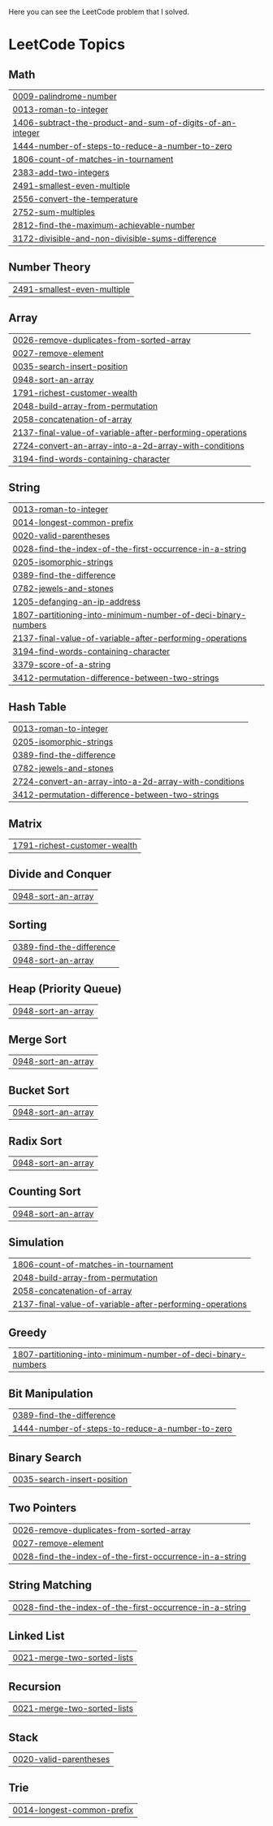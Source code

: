 Here you can see the LeetCode problem that I solved.

<!---LeetCode Topics Start-->
# LeetCode Topics
## Math
|  |
| ------- |
| [0009-palindrome-number](https://github.com/Shafin-Mahmood/Problem-Solving/tree/master/0009-palindrome-number) |
| [0013-roman-to-integer](https://github.com/Shafin-Mahmood/Problem-Solving/tree/master/0013-roman-to-integer) |
| [1406-subtract-the-product-and-sum-of-digits-of-an-integer](https://github.com/Shafin-Mahmood/Problem-Solving/tree/master/1406-subtract-the-product-and-sum-of-digits-of-an-integer) |
| [1444-number-of-steps-to-reduce-a-number-to-zero](https://github.com/Shafin-Mahmood/Problem-Solving/tree/master/1444-number-of-steps-to-reduce-a-number-to-zero) |
| [1806-count-of-matches-in-tournament](https://github.com/Shafin-Mahmood/Problem-Solving/tree/master/1806-count-of-matches-in-tournament) |
| [2383-add-two-integers](https://github.com/Shafin-Mahmood/Problem-Solving/tree/master/2383-add-two-integers) |
| [2491-smallest-even-multiple](https://github.com/Shafin-Mahmood/Problem-Solving/tree/master/2491-smallest-even-multiple) |
| [2556-convert-the-temperature](https://github.com/Shafin-Mahmood/Problem-Solving/tree/master/2556-convert-the-temperature) |
| [2752-sum-multiples](https://github.com/Shafin-Mahmood/Problem-Solving/tree/master/2752-sum-multiples) |
| [2812-find-the-maximum-achievable-number](https://github.com/Shafin-Mahmood/Problem-Solving/tree/master/2812-find-the-maximum-achievable-number) |
| [3172-divisible-and-non-divisible-sums-difference](https://github.com/Shafin-Mahmood/Problem-Solving/tree/master/3172-divisible-and-non-divisible-sums-difference) |
## Number Theory
|  |
| ------- |
| [2491-smallest-even-multiple](https://github.com/Shafin-Mahmood/Problem-Solving/tree/master/2491-smallest-even-multiple) |
## Array
|  |
| ------- |
| [0026-remove-duplicates-from-sorted-array](https://github.com/Shafin-Mahmood/Problem-Solving/tree/master/0026-remove-duplicates-from-sorted-array) |
| [0027-remove-element](https://github.com/Shafin-Mahmood/Problem-Solving/tree/master/0027-remove-element) |
| [0035-search-insert-position](https://github.com/Shafin-Mahmood/Problem-Solving/tree/master/0035-search-insert-position) |
| [0948-sort-an-array](https://github.com/Shafin-Mahmood/Problem-Solving/tree/master/0948-sort-an-array) |
| [1791-richest-customer-wealth](https://github.com/Shafin-Mahmood/Problem-Solving/tree/master/1791-richest-customer-wealth) |
| [2048-build-array-from-permutation](https://github.com/Shafin-Mahmood/Problem-Solving/tree/master/2048-build-array-from-permutation) |
| [2058-concatenation-of-array](https://github.com/Shafin-Mahmood/Problem-Solving/tree/master/2058-concatenation-of-array) |
| [2137-final-value-of-variable-after-performing-operations](https://github.com/Shafin-Mahmood/Problem-Solving/tree/master/2137-final-value-of-variable-after-performing-operations) |
| [2724-convert-an-array-into-a-2d-array-with-conditions](https://github.com/Shafin-Mahmood/Problem-Solving/tree/master/2724-convert-an-array-into-a-2d-array-with-conditions) |
| [3194-find-words-containing-character](https://github.com/Shafin-Mahmood/Problem-Solving/tree/master/3194-find-words-containing-character) |
## String
|  |
| ------- |
| [0013-roman-to-integer](https://github.com/Shafin-Mahmood/Problem-Solving/tree/master/0013-roman-to-integer) |
| [0014-longest-common-prefix](https://github.com/Shafin-Mahmood/Problem-Solving/tree/master/0014-longest-common-prefix) |
| [0020-valid-parentheses](https://github.com/Shafin-Mahmood/Problem-Solving/tree/master/0020-valid-parentheses) |
| [0028-find-the-index-of-the-first-occurrence-in-a-string](https://github.com/Shafin-Mahmood/Problem-Solving/tree/master/0028-find-the-index-of-the-first-occurrence-in-a-string) |
| [0205-isomorphic-strings](https://github.com/Shafin-Mahmood/Problem-Solving/tree/master/0205-isomorphic-strings) |
| [0389-find-the-difference](https://github.com/Shafin-Mahmood/Problem-Solving/tree/master/0389-find-the-difference) |
| [0782-jewels-and-stones](https://github.com/Shafin-Mahmood/Problem-Solving/tree/master/0782-jewels-and-stones) |
| [1205-defanging-an-ip-address](https://github.com/Shafin-Mahmood/Problem-Solving/tree/master/1205-defanging-an-ip-address) |
| [1807-partitioning-into-minimum-number-of-deci-binary-numbers](https://github.com/Shafin-Mahmood/Problem-Solving/tree/master/1807-partitioning-into-minimum-number-of-deci-binary-numbers) |
| [2137-final-value-of-variable-after-performing-operations](https://github.com/Shafin-Mahmood/Problem-Solving/tree/master/2137-final-value-of-variable-after-performing-operations) |
| [3194-find-words-containing-character](https://github.com/Shafin-Mahmood/Problem-Solving/tree/master/3194-find-words-containing-character) |
| [3379-score-of-a-string](https://github.com/Shafin-Mahmood/Problem-Solving/tree/master/3379-score-of-a-string) |
| [3412-permutation-difference-between-two-strings](https://github.com/Shafin-Mahmood/Problem-Solving/tree/master/3412-permutation-difference-between-two-strings) |
## Hash Table
|  |
| ------- |
| [0013-roman-to-integer](https://github.com/Shafin-Mahmood/Problem-Solving/tree/master/0013-roman-to-integer) |
| [0205-isomorphic-strings](https://github.com/Shafin-Mahmood/Problem-Solving/tree/master/0205-isomorphic-strings) |
| [0389-find-the-difference](https://github.com/Shafin-Mahmood/Problem-Solving/tree/master/0389-find-the-difference) |
| [0782-jewels-and-stones](https://github.com/Shafin-Mahmood/Problem-Solving/tree/master/0782-jewels-and-stones) |
| [2724-convert-an-array-into-a-2d-array-with-conditions](https://github.com/Shafin-Mahmood/Problem-Solving/tree/master/2724-convert-an-array-into-a-2d-array-with-conditions) |
| [3412-permutation-difference-between-two-strings](https://github.com/Shafin-Mahmood/Problem-Solving/tree/master/3412-permutation-difference-between-two-strings) |
## Matrix
|  |
| ------- |
| [1791-richest-customer-wealth](https://github.com/Shafin-Mahmood/Problem-Solving/tree/master/1791-richest-customer-wealth) |
## Divide and Conquer
|  |
| ------- |
| [0948-sort-an-array](https://github.com/Shafin-Mahmood/Problem-Solving/tree/master/0948-sort-an-array) |
## Sorting
|  |
| ------- |
| [0389-find-the-difference](https://github.com/Shafin-Mahmood/Problem-Solving/tree/master/0389-find-the-difference) |
| [0948-sort-an-array](https://github.com/Shafin-Mahmood/Problem-Solving/tree/master/0948-sort-an-array) |
## Heap (Priority Queue)
|  |
| ------- |
| [0948-sort-an-array](https://github.com/Shafin-Mahmood/Problem-Solving/tree/master/0948-sort-an-array) |
## Merge Sort
|  |
| ------- |
| [0948-sort-an-array](https://github.com/Shafin-Mahmood/Problem-Solving/tree/master/0948-sort-an-array) |
## Bucket Sort
|  |
| ------- |
| [0948-sort-an-array](https://github.com/Shafin-Mahmood/Problem-Solving/tree/master/0948-sort-an-array) |
## Radix Sort
|  |
| ------- |
| [0948-sort-an-array](https://github.com/Shafin-Mahmood/Problem-Solving/tree/master/0948-sort-an-array) |
## Counting Sort
|  |
| ------- |
| [0948-sort-an-array](https://github.com/Shafin-Mahmood/Problem-Solving/tree/master/0948-sort-an-array) |
## Simulation
|  |
| ------- |
| [1806-count-of-matches-in-tournament](https://github.com/Shafin-Mahmood/Problem-Solving/tree/master/1806-count-of-matches-in-tournament) |
| [2048-build-array-from-permutation](https://github.com/Shafin-Mahmood/Problem-Solving/tree/master/2048-build-array-from-permutation) |
| [2058-concatenation-of-array](https://github.com/Shafin-Mahmood/Problem-Solving/tree/master/2058-concatenation-of-array) |
| [2137-final-value-of-variable-after-performing-operations](https://github.com/Shafin-Mahmood/Problem-Solving/tree/master/2137-final-value-of-variable-after-performing-operations) |
## Greedy
|  |
| ------- |
| [1807-partitioning-into-minimum-number-of-deci-binary-numbers](https://github.com/Shafin-Mahmood/Problem-Solving/tree/master/1807-partitioning-into-minimum-number-of-deci-binary-numbers) |
## Bit Manipulation
|  |
| ------- |
| [0389-find-the-difference](https://github.com/Shafin-Mahmood/Problem-Solving/tree/master/0389-find-the-difference) |
| [1444-number-of-steps-to-reduce-a-number-to-zero](https://github.com/Shafin-Mahmood/Problem-Solving/tree/master/1444-number-of-steps-to-reduce-a-number-to-zero) |
## Binary Search
|  |
| ------- |
| [0035-search-insert-position](https://github.com/Shafin-Mahmood/Problem-Solving/tree/master/0035-search-insert-position) |
## Two Pointers
|  |
| ------- |
| [0026-remove-duplicates-from-sorted-array](https://github.com/Shafin-Mahmood/Problem-Solving/tree/master/0026-remove-duplicates-from-sorted-array) |
| [0027-remove-element](https://github.com/Shafin-Mahmood/Problem-Solving/tree/master/0027-remove-element) |
| [0028-find-the-index-of-the-first-occurrence-in-a-string](https://github.com/Shafin-Mahmood/Problem-Solving/tree/master/0028-find-the-index-of-the-first-occurrence-in-a-string) |
## String Matching
|  |
| ------- |
| [0028-find-the-index-of-the-first-occurrence-in-a-string](https://github.com/Shafin-Mahmood/Problem-Solving/tree/master/0028-find-the-index-of-the-first-occurrence-in-a-string) |
## Linked List
|  |
| ------- |
| [0021-merge-two-sorted-lists](https://github.com/Shafin-Mahmood/Problem-Solving/tree/master/0021-merge-two-sorted-lists) |
## Recursion
|  |
| ------- |
| [0021-merge-two-sorted-lists](https://github.com/Shafin-Mahmood/Problem-Solving/tree/master/0021-merge-two-sorted-lists) |
## Stack
|  |
| ------- |
| [0020-valid-parentheses](https://github.com/Shafin-Mahmood/Problem-Solving/tree/master/0020-valid-parentheses) |
## Trie
|  |
| ------- |
| [0014-longest-common-prefix](https://github.com/Shafin-Mahmood/Problem-Solving/tree/master/0014-longest-common-prefix) |
<!---LeetCode Topics End-->
